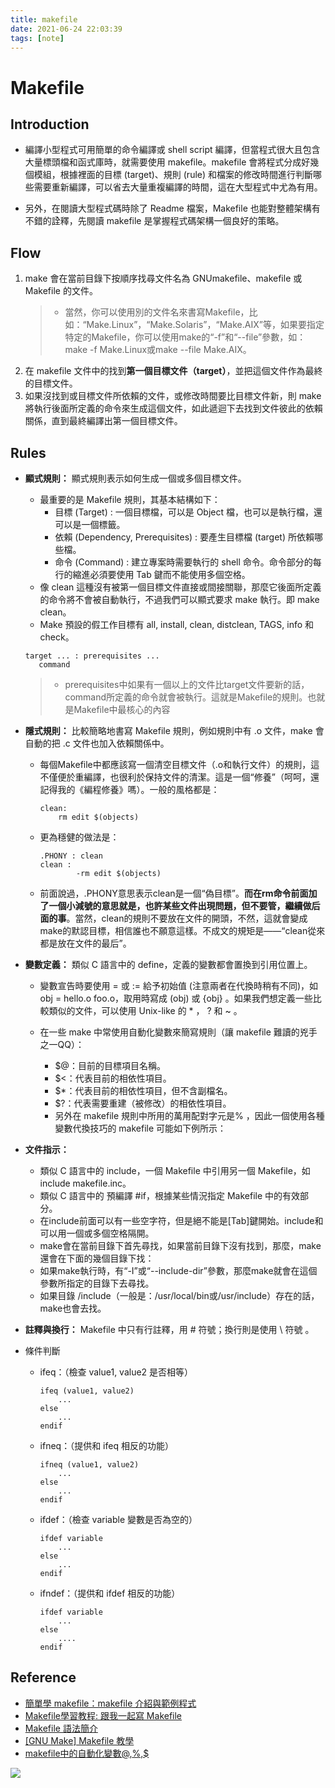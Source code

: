```yaml
---
title: makefile
date: 2021-06-24 22:03:39
tags: [note]
---
```


# Makefile

## Introduction
- 編譯小型程式可用簡單的命令編譯或 shell script 編譯，但當程式很大且包含大量標頭檔和函式庫時，就需要使用 makefile。makefile 會將程式分成好幾個模組，根據裡面的目標 (target)、規則 (rule) 和檔案的修改時間進行判斷哪些需要重新編譯，可以省去大量重複編譯的時間，這在大型程式中尤為有用。

- 另外，在閱讀大型程式碼時除了 Readme 檔案，Makefile 也能對整體架構有不錯的詮釋，先閱讀 makefile 是掌握程式碼架構一個良好的策略。


## Flow
1.  make 會在當前目錄下按順序找尋文件名為 GNUmakefile、makefile 或 Makefile 的文件。
    > - 當然，你可以使用別的文件名來書寫Makefile，比如：“Make.Linux”，“Make.Solaris”，“Make.AIX”等，如果要指定特定的Makefile，你可以使用make的“-f”和“--file”參數，如：make -f Make.Linux或make --file Make.AIX。
2.  在 makefile 文件中的找到**第一個目標文件（target）**，並把這個文件作為最終的目標文件。
3.  如果沒找到或目標文件所依賴的文件，或修改時間要比目標文件新，則 make 將執行後面所定義的命令來生成這個文件，如此遞迴下去找到文件彼此的依賴關係，直到最終編譯出第一個目標文件。

## Rules
- **顯式規則：** 顯式規則表示如何生成一個或多個目標文件。
    - 最重要的是 Makefile 規則，其基本結構如下：
        - 目標 (Target) : 一個目標檔，可以是 Object 檔，也可以是執行檔，還可以是一個標籤。
        - 依賴 (Dependency, Prerequisites) : 要產生目標檔 (target) 所依賴哪些檔。
        - 命令 (Command) : 建立專案時需要執行的 shell 命令。命令部分的每行的縮進必須要使用 Tab 鍵而不能使用多個空格。
    - 像 clean 這種沒有被第一個目標文件直接或間接關聯，那麼它後面所定義的命令將不會被自動執行，不過我們可以顯式要求 make 執行。即 make clean。
    - Make 預設的假工作目標有 all, install, clean, distclean, TAGS, info 和 check。
    ```
    target ... : prerequisites ...
       command
   ```
   > - prerequisites中如果有一個以上的文件比target文件要新的話，command所定義的命令就會被執行。這就是Makefile的規則。也就是Makefile中最核心的內容
- **隱式規則：** 比較簡略地書寫 Makefile 規則，例如規則中有 .o 文件，make 會自動的把 .c 文件也加入依賴關係中。
    - 每個Makefile中都應該寫一個清空目標文件（.o和執行文件）的規則，這不僅便於重編譯，也很利於保持文件的清潔。這是一個“修養”（呵呵，還記得我的《編程修養》嗎）。一般的風格都是：
        ```
        clean:
            rm edit $(objects)
        ```
    - 更為穩健的做法是：
        ```
        .PHONY : clean
        clean :
                -rm edit $(objects)
        ```
    - 前面說過，.PHONY意思表示clean是一個“偽目標”。**而在rm命令前面加了一個小減號的意思就是，也許某些文件出現問題，但不要管，繼續做后面的事**。當然，clean的規則不要放在文件的開頭，不然，這就會變成make的默認目標，相信誰也不願意這樣。不成文的規矩是——“clean從來都是放在文件的最后”。

- **變數定義：** 類似 C 語言中的 define，定義的變數都會置換到引用位置上。
    - 變數宣告時要使用 = 或 := 給予初始值 (注意兩者在代換時稍有不同)，如 obj = hello.o foo.o，取用時寫成 (obj) 或 {obj} 。如果我們想定義一些比較類似的文件，可以使用 Unix-like 的 * ， ? 和 ~ 。
    - 在一些 make 中常使用自動化變數來簡寫規則（讓 makefile 難讀的兇手之一QQ）：
        * $@：目前的目標項目名稱。
        * $<：代表目前的相依性項目。
        * $*：代表目前的相依性項目，但不含副檔名。
        * $?：代表需要重建（被修改）的相依性項目。

        - 另外在 makefile 規則中所用的萬用配對字元是% ，因此一個使用各種變數代換技巧的 makefile 可能如下例所示：
        
- **文件指示：** 
    - 類似 C 語言中的 include，一個 Makefile 中引用另一個 Makefile，如 include makefile.inc。
    - 類似 C 語言中的 預編譯 #if，根據某些情況指定 Makefile 中的有效部分。
    - 在include前面可以有一些空字符，但是絕不能是[Tab]鍵開始。include和 可以用一個或多個空格隔開。
    - make會在當前目錄下首先尋找，如果當前目錄下沒有找到，那麼，make還會在下面的幾個目錄下找：
    - 如果make執行時，有“-I”或“--include-dir”參數，那麼make就會在這個參數所指定的目錄下去尋找。
    - 如果目錄 /include（一般是：/usr/local/bin或/usr/include）存在的話，make也會去找。
- **註釋與換行：** Makefile 中只有行註釋，用 # 符號；換行則是使用 \ 符號 。
- 條件判斷
    - ifeq：（檢查 value1, value2 是否相等）
        ```
        ifeq (value1, value2)
            ...
        else
            ...
        endif
        ```
    * ifneq：（提供和 ifeq 相反的功能）
        ```
        ifneq (value1, value2)
            ...
        else
            ...
        endif
        ```
    * ifdef：（檢查 variable 變數是否為空的）
        ```
        ifdef variable
            ...
        else
            ...
        endif
        ```

    - ifndef：（提供和 ifdef 相反的功能）
        ```
        ifdef variable
            ...
        else
            ....
        endif
        ```


## Reference
- [簡單學 makefile：makefile 介紹與範例程式](https://mropengate.blogspot.com/2018/01/makefile.html)
- [Makefile學習教程: 跟我一起寫 Makefile](https://blog.xuite.net/tzeng015/twblog/113272267-Makefile%E5%AD%B8%E7%BF%92%E6%95%99%E7%A8%8B%3A+%E8%B7%9F%E6%88%91%E4%B8%80%E8%B5%B7%E5%AF%AB+Makefile)
- [Makefile 語法簡介](https://sites.google.com/site/mymakefile/makefile-yu-fa-jian-jie)
- [[GNU Make] Makefile 教學](https://opensourcedoc.com/gnu-make/)
- [makefile中的自動化變數$@,$%,$](https://www.itread01.com/p/202718.html)

![](https://i.imgur.com/i037CZ3.png)
